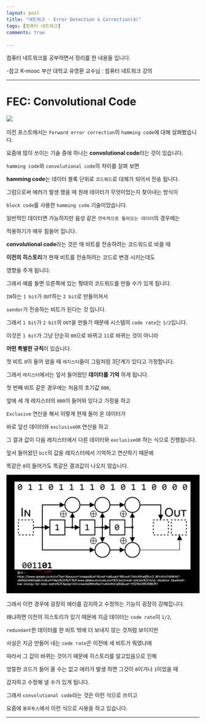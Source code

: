 ```yaml
---
layout: post
title: "네트워크 - Error Detection & Correction(4)"
tags: [컴퓨터 네트워크]
comments: true

---
```


컴퓨터 네트워크를 공부하면서 정리를 한 내용들 입니다.

-참고 K-mooc 부산 대학교 유영환 교수님 : 컴퓨터 네트워크 강의

---

# FEC: Convolutional Code

<img src="/images/2021년/0116/FEC_Convolutional_Code.PNG" >

이전 포스트에서는 `Forward error correction`의 `hamming code`에 대해 살펴봤습니다.

요즘에 많이 쓰이는 기술 중에 하나는 <strong>convolutional code</strong>라는 것이 있습니다.

`hamming code`와 `convolutional code`의 차이를 살펴 보면

<strong>hamming code</strong>는 데이터 블록 단위로 `코드워드`로 대체가 되어서 전송 됩니다.

그럼으로써 에러가 발생 했을 때 원래 데이터가 무엇이었는지 찾아내는 방식이

`block code`를 사용한 `hamming code` 기술이었습니다.

일반적인 데이터면 가능하지만 음성 같은 `연속적으로 들어오는 데이터`의 경우에는

적용하기가 매우 힘들어 집니다.

<strong>convolutional code</strong>라는 것은 매 비트를 전송하려는 코드워드로 바꿀 때 

<strong>이전의 히스토리</strong>가 현재 비트를 전송하려는 코드로 변경 시키는데도 

영향을 주게 됩니다.

그래서 예를 들면 오른쪽에 있는 형태의 코드워드를 만들 수가 있게 됩니다.

`IN`하는 `1 bit`가 `OUT`하는 `2 bit`로 만들어져서 

`sender`가 전송하는 비트가 된다는 것 입니다.

그래서 `1 bit`가 `2 bit`의 `OUT`을 만들기 때문에 시스템의 `code rate`는 `1/2`입니다.

이것은 `1 bit`가 그냥 단순히 `00`으로 바뀌고 `11`로 바뀌는 것이 아니라

<strong>어떤 특별한 규칙</strong>이 있습니다.

첫 비트 `0`이 들어 왔을 때 `레지스터`들이 그림처럼 3단계가 있다고 가정합니다. 

그래서 `레지스터`에서는 앞서 들어왔던 <strong>데이터를 기억</strong> 하게 됩니다.

첫 번째 비트 같은 경우에는 처음의 초기값 `000`, 

앞에 세 개 레지스터의 `000`이 들어와 있다고 가정을 하고 

`Exclusive` 연산을 해서 이렇게 현재 들어 온 데이터가 

바로 앞선 데이터와 `exclusiveOR` 연산을 하고

그 결과 값이 다음 레지스터에서 다른 데이터와 `exclusiveOR` 하는 식으로 진행됩니다.

앞서 들어왔던 `bit`의 값을 레지스터에서 기억하고 연산하기 때문에

똑같은 `0`이 들어가도 똑같은 결과값이 나오지 않습니다.

<img src="/images/2021년/0116/FEC_Convolutional_Code중간.PNG">

그래서 이런 경우에 굉장히 에러를 감지하고 수정하는 기능이 굉장히 강해집니다.

왜냐하면 이전의 히스토리가 있기 때문에 지금 데이터는 `code rate`이 `1/2`,

`redundant`한 데이터를 한 비트 밖에 더 보내지 않는 것처럼 보이지만

사실은 지금 만들어 내는 `code rate`은 이전에 세 비트가 뭐였냐에 

따라서 그 값이 바뀌는 것이기 때문에 히스토리를 알고있음으로 인해 

엉뚱한 코드가 들어 올 수는 없고 에러가 발생 하면 그것이 `0`이거나 `1`이었을 때 

감지하고 수정해 낼 수가 있게 됩니다.

그래서 `convolutional code`라는 것은 이런 식으로 쓰이고 

요즘에 `블루투스`에서 이런 식으로 사용을 하고 있습니다.

---
